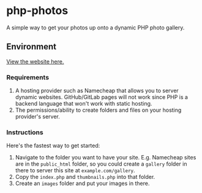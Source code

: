 # php-photos
A simple way to get your photos up onto a dynamic PHP photo gallery.

## Environment
[View the website here.](https://cleberg.io/sandbox/php-photos/)

### Requirements
1. A hosting provider such as Namecheap that allows you to server dynamic websites. GitHub/GitLab pages will not work since PHP is a backend language that won't work with static hosting.
2. The permissions/ability to create folders and files on your hosting provider's server.

### Instructions
Here's the fastest way to get started:
1. Navigate to the folder you want to have your site. E.g. Namecheap sites are in the `public_html` folder, so you could create a `gallery` folder in there to server this site at `example.com/gallery`.
2. Copy the `index.php` and `thumbnails.php` into that folder.
3. Create an `images` folder and put your images in there.
